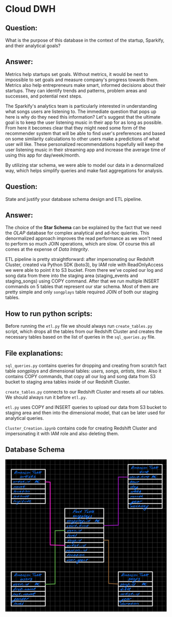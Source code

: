 # Cloud DWH

## Question:

What is the purpose of this database in the context of the startup, Sparkify, and their analytical goals?

## Answer:

Metrics help startups set goals. Without metrics, it would be next to impossible to set goals and measure company's progress towards them. Metrics also help entrepreneurs make smart, informed decisions about their startups. They can identify trends and patterns, problem areas and successes, and potential next steps.

The Sparkify's analytics team is particularly interested in understanding what songs users are listening to. The immediate question that pops up here is why do they need this information? Let's suggest that the ultimate goal is to keep the user listening music in their app for as long as possible. From here it becomes clear that they might need some form of the recommender system that will be able to find user's preferences and based on some similarity calculations to other users make a predictions of what user will like. These personalized recommendations hopefully will keep the user listening music in their streaming app and increase the average time of using this app for day/week/month.

By utilizing star schema, we were able to model our data in a denormalized way, which helps simplify queries and make fast aggregations for analysis.

## Question:

State and justify your database schema design and ETL pipeline.

## Answer:

The choice of the **Star Schema** can be explained by the fact that we need the *OLAP* database for complex analytical and ad-hoc quieries. This denormalized approach improves the read performance as we won't need to perform so much JOIN operations, which are slow. Of course this all comes at the expense of *Data Integrity*.

ETL pipeline is pretty straightforward: after impersonating our Redshift Cluster, created via Python SDK (boto3), by IAM role with ReadOnlyAccess we were able to point it to S3 bucket. From there we've copied our log and song data from there into the staging area (staging_events and staging_songs) using COPY command. After that we run multiple INSERT commands on 5 tables that represent our star schema. Most of them are pretty simple and only `songplays` table required JOIN of both our staging tables.

## How to run python scripts:

Before running the `etl.py` file we should always run `create_tables.py` script, which drops all the tables from our Redshift Cluster and creates the necessary tables based on the list of queries in the `sql_queries.py` file. 

## File explanations:

`sql_queries.py` contains queries for dropping and creating from scratch fact table *songplays* and dimensional tables: *users, songs, artists, time*. Also it contains COPY commands, that copy all our log and song data from S3 bucket to staging area tables inside of our Redshift Cluster.

`create_tables.py` connects to our Redshift Cluster and resets all our tables. We should always run it before `etl.py`.

`etl.py` uses COPY and INSERT queries to upload our data from S3 bucket to staging area and then into the dimensional model, that can be later used for analytical queries.

`Cluster_Creation.ipynb` contains code for creating Redshift Cluster and impersonating it with IAM role and also deleting them.


## Database Schema

![star_schema](./db_schema.png)


